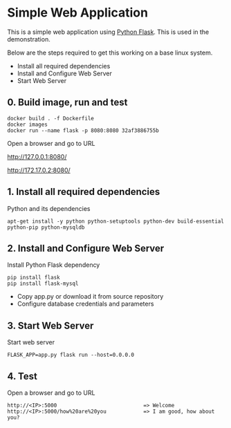 # Simple Web Application

This is a simple web application using [Python Flask](http://flask.pocoo.org/). 
This is used in the demonstration.
  
  Below are the steps required to get this working on a base linux system.
  
  - Install all required dependencies
  - Install and Configure Web Server
  - Start Web Server

## 0. Build image, run and test

    docker build . -f Dockerfile
    docker images
    docker run --name flask -p 8080:8080 32af3886755b

  Open a browser and go to URL
  
  http://127.0.0.1:8080/
  
  http://172.17.0.2:8080/
  

## 1. Install all required dependencies
  
  Python and its dependencies

    apt-get install -y python python-setuptools python-dev build-essential python-pip python-mysqldb

   
## 2. Install and Configure Web Server

Install Python Flask dependency

    pip install flask
    pip install flask-mysql

- Copy app.py or download it from source repository
- Configure database credentials and parameters 

## 3. Start Web Server

Start web server

    FLASK_APP=app.py flask run --host=0.0.0.0
    
## 4. Test

Open a browser and go to URL

    http://<IP>:5000                            => Welcome
    http://<IP>:5000/how%20are%20you            => I am good, how about you?
